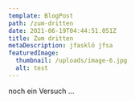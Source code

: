 ```yaml
---
template: BlogPost
path: /zum-dritten
date: 2021-06-19T04:44:51.051Z
title: Zum dritten
metaDescription: jfasklö jfsa
featuredImage:
  thumbnail: /uploads/image-6.jpg
  alt: test
---
```

noch ein Versuch …